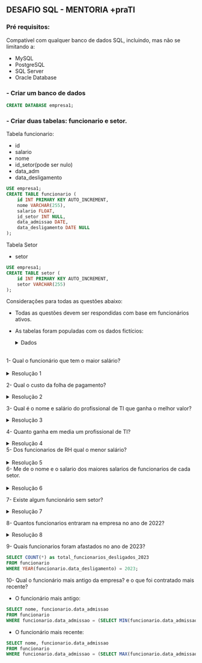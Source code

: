 

## DESAFIO SQL - MENTORIA +praTI

### Pré requisitos:
Compatível com qualquer banco de dados SQL, incluindo, mas não se limitando a:
- MySQL
- PostgreSQL
- SQL Server
- Oracle Database

### - Criar um banco de dados

```sql
CREATE DATABASE empresa1;
```

### - Criar duas tabelas: funcionario e setor.

Tabela funcionario:
- id
- salario
- nome
- id_setor(pode ser nulo)
- data_adm
- data_desligamento

```sql
USE empresa1;
CREATE TABLE funcionario (
    id INT PRIMARY KEY AUTO_INCREMENT,
    nome VARCHAR(255),
    salario FLOAT,
    id_setor INT NULL,
    data_admissao DATE,
    data_desligamento DATE NULL
);
```


Tabela Setor
-  setor

```sql
USE empresa1;
CREATE TABLE setor (
    id INT PRIMARY KEY AUTO_INCREMENT,
    setor VARCHAR(255)
);
```


Considerações para todas as questões abaixo: 
- Todas as questões devem ser respondidas com base em funcionários ativos.
- As tabelas foram populadas com os dados fictícios: 

    <details>
    <summary>Dados</summary>

    ```sql
    USE empresa1;

    INSERT INTO funcionario (nome, salario, id_setor, data_admissao, data_desligamento) 
    VALUES
        ('Alice Silva', 5000, NULL, '2023-01-01', NULL),
        ('Bob Santos', 6000, 2, '2023-02-01', NULL),
        ('Carlos Oliveira', 7000, 5, '2023-03-01', NULL),
        ('Daniela Pereira', 8000, 4, '2023-04-01', NULL),
        ('Eduardo Costa', 9000, 5, '2023-05-01', '2023-08-31'),
        ('Fernanda Lima', 10000, 3, '2023-06-01', NULL),
        ('Gustavo Souza', 5500, 2, '2022-07-01', NULL),
        ('Helena Martins', 6600, 3, '2022-08-01', '2023-05-31'),
        ('Igor Santos', 7700, NULL, '2022-09-01', NULL),
        ('Juliana Lima', 8800, 5, '2023-10-01', NULL),
        ('Kai Oliveira', 9900, 1, '2023-11-01', NULL),
        ('Laura Costa', 13000, 2, '2023-12-01', NULL),
        ('Marcos Oliveira', 6000, 1, '2022-01-01', NULL),
        ('Natalia Santos', 7000, 4, '2020-02-01', NULL),
        ('Otavio Costa', 8000, 5, '2022-03-01', NULL),
        ('Patricia Lima', 9000, 1, '2022-04-01', NULL),
        ('Quiteria Oliveira', 19000, 3, '2020-05-01', NULL),
        ('Rafael Souza', 5500, 1, '2022-06-01', '2023-07-31'),
        ('Sara Martins', 6600, 4, '2022-07-01', NULL),
        ('Thiago Lima', 7700, 5, '2020-01-01', '2023-05-31');

    INSERT INTO setor (setor)
    VALUES
        ('rh'),
        ('ti'),
        ('diretoria'),
        ('financeiro'),
        ('producao');
    ```
    </details>

<br>
1- Qual o funcionário que tem o maior salário?
<br>
<br>

<details>
  <summary>Resolução 1</summary>
  <br>

  - Usando o ORDER BY DESC e capturando o primeiro elemento:

```sql
SELECT funcionario.nome, funcionario.salario as maior_salario
FROM funcionario
WHERE funcionario.data_desligamento IS NULL
ORDER BY funcionario.salario DESC
LIMIT 1;
```
- Usando a função MAX:
    
```sql
SELECT funcionario.nome, funcionario.salario as maiorSalario
FROM funcionario
WHERE data_desligamento IS NULL AND funcionario.salario = (SELECT MAX(funcionario.salario) 
                                              FROM funcionario);
```

</details>

2- Qual o custo da folha de pagamento?

<details>
  <summary>Resolução 2</summary>
  
- O custo total da folha pode ser obtido:

```sql
SELECT COUNT(*) as funcionariosAtivos, SUM(salario) as folhaTotal
FROM funcionario
WHERE data_desligamento IS NULL;
```

- Para obter o custo por setor:

```sql
SELECT AVG(funcionario.salario) as mediaSalarialPorSetor, setor.setor
FROM funcionario
JOIN setor ON setor.id = funcionario.id_setor
WHERE data_desligamento IS NULL
GROUP BY funcionario.id_setor;
```

</details>

3- Qual é o nome e salário do profissional de TI que ganha o melhor valor?

<details>
  <summary>Resolução 3</summary>
  


```sql
SELECT funcionario.nome, funcionario.salario, setor.setor
FROM funcionario
JOIN setor ON setor.id = funcionario.id_setor
WHERE data_desligamento IS NULL 
AND setor.setor = 'ti' 
AND funcionario.salario = (SELECT MAX(funcionario.salario) 
                FROM funcionario
                JOIN setor ON setor.id = funcionario.id_setor
                WHERE setor.setor = 'ti');
```

</details>

4- Quanto ganha em media um profissional de TI?
<details>
  <summary>Resolução 4</summary>
  

```sql
SELECT setor.setor, AVG(salario) as media_salario
FROM funcionario
JOIN setor ON setor.id = funcionario.id_setor
WHERE data_desligamento IS NULL 
AND setor.setor = 'ti';
```
</details>
5- Dos funcionarios de RH qual o menor salário?
<br>
<br>
<details>
  <summary>Resolução 5</summary>
  
```sql
SELECT funcionario.nome, setor.setor, funcionario.salario, funcionario.data_admissao
FROM funcionario
JOIN setor ON setor.id = funcionario.id_setor
WHERE data_desligamento IS NULL 
AND setor.setor = 'rh'
AND funcionario.salario = (SELECT MIN(funcionario.salario)
               FROM funcionario
               JOIN setor ON setor.id = funcionario.id_setor
               WHERE setor.setor = 'rh'
               AND funcionario.data_desligamento IS NULL);
```
</details>
6- Me de o nome e o salario dos maiores salarios de funcionarios de cada setor.
<br>
<br>
<details>
  <summary>Resolução 6</summary>
  
```sql
SELECT funcionario.nome, funcionario.salario, setor.setor
FROM funcionario
JOIN (SELECT id_setor, MAX(salario) AS maiorSalario
FROM funcionario
WHERE data_desligamento IS NULL
GROUP BY id_setor) maiorPorCategoria ON funcionario.id_setor = maiorPorCategoria.id_setor 
AND funcionario.salario = maiorPorCategoria.maiorSalario
JOIN setor ON funcionario.id_setor = setor.id
```
</details>

7- Existe algum funcionário sem setor?

<details>
  <summary>Resolução 7</summary>
  
```sql
SELECT nome, salario, data_admissao
FROM funcionario
WHERE data_desligamento IS NULL AND funcionario.id_setor IS NULL;
```
</details>


8- Quantos funcionarios entraram na empresa no ano de 2022?

<details>
  <summary>Resolução 8</summary>
  
```sql
SELECT COUNT(*) as total_funcionarios_contratados_2022
FROM funcionario
WHERE YEAR(funcionario.data_admissao) = 2022;
```
</details>

9- Quais funcionarios foram afastados no ano de 2023?

```sql
SELECT COUNT(*) as total_funcionarios_desligados_2023
FROM funcionario
WHERE YEAR(funcionario.data_desligamento) = 2023;
```

10- Qual o funcionário mais antigo da empresa? e o que foi contratado mais recente?

- O funcionário mais antigo:

```sql
SELECT nome, funcionario.data_admissao
FROM funcionario
WHERE funcionario.data_admissao = (SELECT MIN(funcionario.data_admissao) FROM funcionario);
```

- O funcionário mais recente:

```sql
SELECT nome, funcionario.data_admissao
FROM funcionario
WHERE funcionario.data_admissao = (SELECT MAX(funcionario.data_admissao) FROM funcionario);
```
